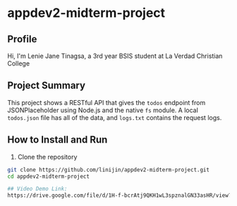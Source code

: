 # appdev2-midterm-project

## Profile
Hi, I'm Lenie Jane Tinagsa, a 3rd year BSIS student at La Verdad Christian College  

## Project Summary
This project shows a RESTful API that gives the `todos` endpoint from JSONPlaceholder using Node.js and the native `fs` module. A local `todos.json` file has all of the data, and `logs.txt` contains the request logs.

## How to Install and Run
1. Clone the repository  
```bash or command line
git clone https://github.com/linijin/appdev2-midterm-project.git
cd appdev2-midterm-project

## Video Demo Link:
https://drive.google.com/file/d/1H-f-bcrAtj9QKH1wL3spznalGN33asHR/view?usp=sharing

